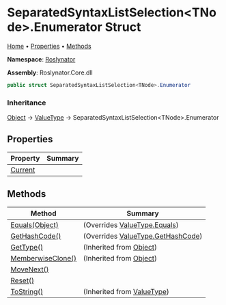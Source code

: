 # SeparatedSyntaxListSelection\<TNode>\.Enumerator Struct

[Home](../../../README.md) &#x2022; [Properties](#properties) &#x2022; [Methods](#methods)

**Namespace**: [Roslynator](../../README.md)

**Assembly**: Roslynator\.Core\.dll

```csharp
public struct SeparatedSyntaxListSelection<TNode>.Enumerator
```

### Inheritance

[Object](https://docs.microsoft.com/en-us/dotnet/api/system.object) &#x2192; [ValueType](https://docs.microsoft.com/en-us/dotnet/api/system.valuetype) &#x2192; SeparatedSyntaxListSelection\<TNode>\.Enumerator

## Properties

| Property | Summary |
| -------- | ------- |
| [Current](Current/README.md) | |

## Methods

| Method | Summary |
| ------ | ------- |
| [Equals(Object)](Equals/README.md) |  \(Overrides [ValueType.Equals](https://docs.microsoft.com/en-us/dotnet/api/system.valuetype.equals)\) |
| [GetHashCode()](GetHashCode/README.md) |  \(Overrides [ValueType.GetHashCode](https://docs.microsoft.com/en-us/dotnet/api/system.valuetype.gethashcode)\) |
| [GetType()](https://docs.microsoft.com/en-us/dotnet/api/system.object.gettype) |  \(Inherited from [Object](https://docs.microsoft.com/en-us/dotnet/api/system.object)\) |
| [MemberwiseClone()](https://docs.microsoft.com/en-us/dotnet/api/system.object.memberwiseclone) |  \(Inherited from [Object](https://docs.microsoft.com/en-us/dotnet/api/system.object)\) |
| [MoveNext()](MoveNext/README.md) | |
| [Reset()](Reset/README.md) | |
| [ToString()](https://docs.microsoft.com/en-us/dotnet/api/system.valuetype.tostring) |  \(Inherited from [ValueType](https://docs.microsoft.com/en-us/dotnet/api/system.valuetype)\) |

